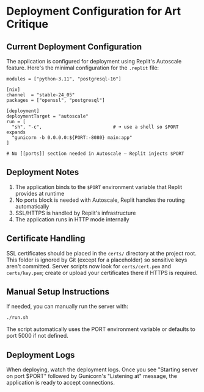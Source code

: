 # Deployment Configuration for Art Critique

## Current Deployment Configuration

The application is configured for deployment using Replit's Autoscale feature. Here's the minimal configuration for the `.replit` file:

```
modules = ["python-3.11", "postgresql-16"]

[nix]
channel  = "stable-24_05"
packages = ["openssl", "postgresql"]

[deployment]
deploymentTarget = "autoscale"
run = [
  "sh", "-c",                          # ➜ use a shell so $PORT expands
  "gunicorn -b 0.0.0.0:${PORT:-8080} main:app"
]

# No [[ports]] section needed in Autoscale – Replit injects $PORT
```

## Deployment Notes

1. The application binds to the `$PORT` environment variable that Replit provides at runtime
2. No ports block is needed with Autoscale, Replit handles the routing automatically
3. SSL/HTTPS is handled by Replit's infrastructure
4. The application runs in HTTP mode internally

## Certificate Handling

SSL certificates should be placed in the `certs/` directory at the project
root. This folder is ignored by Git (except for a placeholder) so sensitive
keys aren't committed. Server scripts now look for `certs/cert.pem` and
`certs/key.pem`; create or upload your certificates there if HTTPS is required.

## Manual Setup Instructions

If needed, you can manually run the server with:

```bash
./run.sh
```

The script automatically uses the PORT environment variable or defaults to port 5000 if not defined.

## Deployment Logs

When deploying, watch the deployment logs. Once you see "Starting server on port $PORT" followed by Gunicorn's "Listening at" message, the application is ready to accept connections.